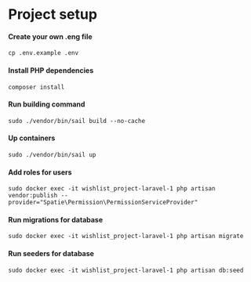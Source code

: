 <h1> Project setup</h1>

<h4> Create your own .eng file </h4>

```shell
cp .env.example .env
```

<h4> Install PHP dependencies </h4>

```shell
composer install
```

<h4> Run building command </h4>

``` shell
sudo ./vendor/bin/sail build --no-cache
```

<h4> Up containers</h4>

``` shell
sudo ./vendor/bin/sail up
```

<h4> Add roles for users </h4>

```shell
sudo docker exec -it wishlist_project-laravel-1 php artisan vendor:publish --provider="Spatie\Permission\PermissionServiceProvider"
```

<h4> Run migrations for database </h4>

``` shell
sudo docker exec -it wishlist_project-laravel-1 php artisan migrate
```

<h4> Run seeders for database </h4>

``` shell
sudo docker exec -it wishlist_project-laravel-1 php artisan db:seed
```




